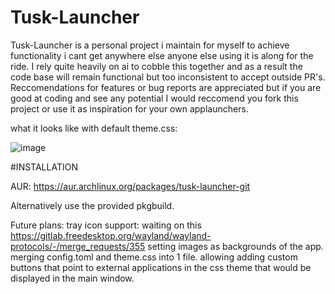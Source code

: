 # Tusk-Launcher
Tusk-Launcher is a personal project i maintain for myself to achieve functionality i cant get anywhere else anyone else using it is along for the ride.
I rely quite heavily on ai to cobble this together and as a result the code base will remain functional but too inconsistent to accept outside PR's.
Reccomendations for features or bug reports are appreciated but if you are good at coding and see any potential I would reccomend you fork this project or use it as inspiration for your own applaunchers.


what it looks like with default theme.css:

![image](https://github.com/user-attachments/assets/e9c93c42-22fc-4c34-af80-cf8b2ea7936b)


#INSTALLATION

AUR: https://aur.archlinux.org/packages/tusk-launcher-git

Alternatively use the provided pkgbuild.




Future plans:
tray icon support: waiting on this https://gitlab.freedesktop.org/wayland/wayland-protocols/-/merge_requests/355
setting images as backgrounds of the app. 
merging config.toml and theme.css into 1 file. 
allowing adding custom buttons that point to external applications in the css theme that would be displayed in the main window.
